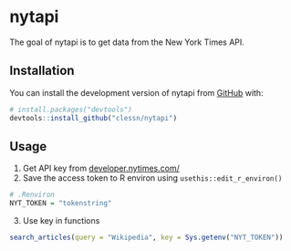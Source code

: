
<!-- README.md is generated from README.Rmd. Please edit that file -->

# nytapi

<!-- badges: start -->
<!-- badges: end -->

The goal of nytapi is to get data from the New York Times API.

## Installation

You can install the development version of nytapi from
[GitHub](https://github.com/) with:

``` r
# install.packages("devtools")
devtools::install_github("clessn/nytapi")
```

## Usage

1.  Get API key from
    [developer.nytimes.com/](https://developer.nytimes.com/)
2.  Save the access token to R environ using `usethis::edit_r_environ()`

``` r
# .Renviron
NYT_TOKEN = "tokenstring"
```

3.  Use key in functions

``` r
search_articles(query = "Wikipedia", key = Sys.getenv("NYT_TOKEN"))
```
